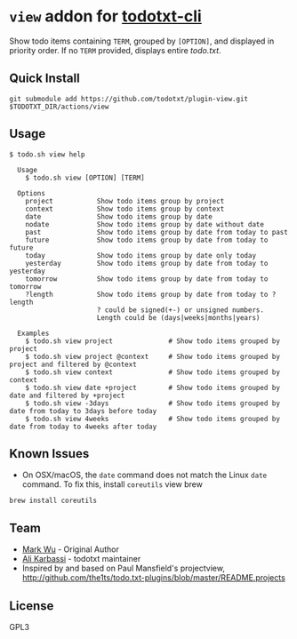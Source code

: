 # `view` addon for [todotxt-cli]

Show todo items containing `TERM`, grouped by `[OPTION]`, and displayed in priority order. If no `TERM` provided, displays entire _todo.txt_.

## Quick Install
```
git submodule add https://github.com/todotxt/plugin-view.git $TODOTXT_DIR/actions/view
```

## Usage
```
$ todo.sh view help

  Usage
    $ todo.sh view [OPTION] [TERM]

  Options
    project           Show todo items group by project
    context           Show todo items group by context
    date              Show todo items group by date
    nodate            Show todo items group by date without date
    past              Show todo items group by date from today to past
    future            Show todo items group by date from today to future
    today             Show todo items group by date only today
    yesterday         Show todo items group by date from today to yesterday
    tomorrow          Show todo items group by date from today to tomorrow
    ?length           Show todo items group by date from today to ?length
                      ? could be signed(+-) or unsigned numbers.
                      Length could be (days|weeks|months|years)

  Examples
    $ todo.sh view project              # Show todo items grouped by project
    $ todo.sh view project @context     # Show todo items grouped by project and filtered by @context
    $ todo.sh view context              # Show todo items grouped by context
    $ todo.sh view date +project        # Show todo items grouped by date and filtered by +project
    $ todo.sh view -3days               # Show todo items grouped by date from today to 3days before today
    $ todo.sh view 4weeks               # Show todo items grouped by date from today to 4weeks after today
```

## Known Issues

- On OSX/macOS, the `date` command does not match the Linux `date` command. To fix this, install `coreutils` view brew
```
brew install coreutils
```

## Team
 - [Mark Wu](http://blog.markplace.net) - Original Author
 - [Ali Karbassi](https://karbassi.com) - todotxt maintainer
 - Inspired by and based on Paul Mansfield's projectview, http://github.com/the1ts/todo.txt-plugins/blob/master/README.projects

## License
GPL3


[todotxt-cli]: https://github.com/todotxt/todotxt-cli
